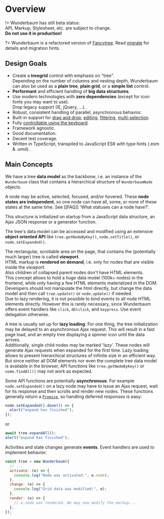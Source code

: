 # Overview

!> Wunderbaum has still beta status:<br>
API, Markup, Stylesheet, etc. are subject to change.<br>
**Do not use it in production!**

?> Wunderbaum is a refactored version of [Fancytree](https://github.com/mar10/fancytree).
Read [migrate](/tutorial/migrate.md) for details and migration hints.

## Design Goals

- Create a **treegrid** control with emphasis on "tree".<br>
  Depending on the number of columns and nesting depth, Wunderbaum can also be
  used as a **plain tree**, **plain grid**, or a **simple list** control.
- **Performant** and efficient handling of **big data structures**.
- Use modern technologies with **zero dependencies** (except for icon fonts you
  may want to use).<br>
  Drop legacy support (IE, jQuery, ...).
- Robust, consistent handling of parallel, asynchronous behavior.
- Built-in support for
  <!-- [aria](https://www.w3.org/TR/wai-aria-1.1/), -->
  [drag and drop](/tutorial/tutorial_dnd.md),
  [editing](/tutorial/tutorial_edit.md),
  [filtering](/tutorial/tutorial_filter.md),
  [multi-selection](/tutorial/tutorial_select.md).
- Fully [controllable using the keyboard](/tutorial/tutorial_keyboard.md).
- Framework agnostic.
- Good documentation.
- Decent test coverage.
- Written in TypeScript, transpiled to JavaScript ES6 with type hints (.esm & .umd).

## Main Concepts

We have a tree **data model** as the backbone, i.e. an instance of the
`Wunderbaum` class that contains a hierarchical structure of `WunderbaumNode`
objects.

A node may be active, selected, focused, and/or hovered.
These **node states are independent**, so one node can have all, some, or none
of these states at the same time. See [[FAQ]] 'What statuses can a node have?'.

This structure is initialized on startup from a JavaScript data structure, an
Ajax JSON response or a generator function.

The tree's data model can be accessed and modified using an extensive
**object oriented API** like `tree.getNodeByKey()`, `node.setTitle()`,
or `node.setExpanded()`.

The rectangular, scrollable area on the page, that contains the (potentially
much larger) tree is called **viewport**.<br>
HTML markup is **rendered on demand**, i.e. only for nodes that are visible
inside the _viewport_.<br>
Also children of collapsed parent nodes don't have HTML elements.<br>
This concept allows to hold a _huge_ data model (100k+ nodes) in the frontend,
while only having a few HTML elements materialized in the DOM.
Developers should not manipulate the html directly, but change the data model
and then call `tree.update()` or `node.update()` if needed.<br>
Due to lazy rendering, it is not possible to bind events to all node HTML
elements directly. However this is rarely necessary, since Wunderbaum offers
event handlers like `click`, `dblclick`, and `keypress`.
Use event delegation otherwise.

A tree is usually set up for **lazy loading**:
For one thing, the tree initialization may be delayed to an asynchronous Ajax
request. This will result in a fast page load, and an empty tree displaying a
spinner icon until the data arrives.<br>
Additionally, single child nodes may be marked 'lazy'. These nodes will generate
Ajax requests when expanded for the first time.
Lazy loading allows to present hierarchical structures of infinite size in an
efficient way. But since neither all DOM elements nor even the complete tree
data model is available in the browser, API functions like `tree.getNodeByKey()`
or `node.findAll()` may not work as expected.

Some API functions are potentially **asynchronous**. For example `node.setExpanded()`
on a lazy node may have to issue an Ajax request, wait for its response and then
scrolls and render new nodes.
These functions generally return a
[`Promise`](https://developer.mozilla.org/en-US/docs/Web/JavaScript/Reference/Global_Objects/Promise),
so handling deferred responses is easy:

```js
node.setExpanded().done(() => {
  alert("expand has finished");
});
```

or

```js
await tree.expandAll();
alert("expand has finished");
```

Activities and state changes generate **events**. Event handlers are used
to implement behavior:

```js
const tree = new Wunderbaum({
  // ...
  activate: (e) => {
    console.log("Node was activated:", e.node);
  },
  change: (e) => {
    console.log("Grid data was modified:", e);
  },
  render: (e) => {
    // e.node was rendered. We may now modify the markup...
  },
});
```
